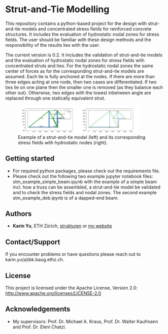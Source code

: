 # Strut-and-Tie Modelling
This repository contains a python-based project for the design with strut-and-tie models and concentrated stress fields for reinforced concrete structures. It includes the evaluation of hydrostatic nodal zones for stress fields. The user should be familiar with these design methods and the responsibility of the results lies with the user.

The current version is 0.2. It includes the validation of strut-and-tie models and the evaluation of hydrostatic nodal zones for stress fields with concentrated struts and ties. For the hydrostatic nodal zones the same center of forces as for the corresponding strut-and-tie models are assumed. Each tie is fully anchored at the nodes. If there are more than three edges acting at one node, then two cases are differentiated. If two ties lie on one plane then the smaller one is removed (as they balance each other out). Otherwise, two edges with the lowest inbetween angle are replaced through one statically equivalent strut.

<figure>
<img src="images/DEB.png" alt="DEB_STM" width="45%"><img src="images/DEB_SF.png" alt="DEB_SF" width="45%">
<figcaption>Example of a strut-and-tie model (left) and its corresponding stress fields with hydrostatic nodes (right).</figcaption>
</figure>

## Getting started
* For required python packages, please check out the requirements file.
* Please check out the following two example jupyter notebook files: stm_example_simple_beam.ipynb with the example of a simple beam incl. how a truss can be assembled, a strut-and-tie model be validated and to check the stress fields and nodal zones. The second example stm_example_deb.ipynb is of a dapped-end beam.

## Authors
* **Karin Yu**, ETH Zürich, [strukturen](https://github.com/strukturen) or [my website](https://www.karinyu.com)

## Contact/Support
If you encounter problems or have questions please reach out to karin.yu(a)ibk.baug.ethz.ch.

## License
This project is licensed under the Apache License, Version 2.0: http://www.apache.org/licenses/LICENSE-2.0

## Acknowledgements
* My supervisors: Prof. Dr. Michael A. Kraus, Prof. Dr. Walter Kaufmann and Prof. Dr. Eleni Chatzi.